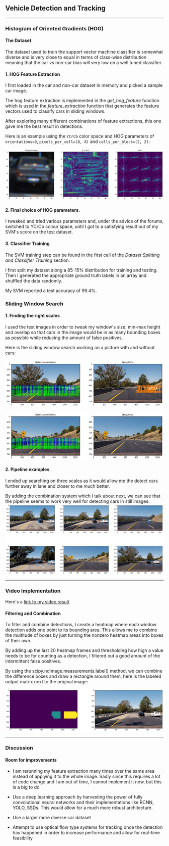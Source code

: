 ﻿
## Vehicle Detection and Tracking

---

### Histogram of Oriented Gradients (HOG)


#### The Dataset
The dataset used to train the support vector machine classifier is somewhat diverse and is very close to equal in terms of class-wise distribution meaning that the car vs non-car bias will very low on a well tuned classifier.

#### 1. HOG Feature Extraction
I first loaded in the car and non-car dataset in memory and picked a sample car image.

The hog feature extraction is implemented in the *get_hog_feature* function which is used in the *feature_extraction* function that generates the feature vectors used to classify cars in sliding windows.

After exploring many different combinations of feature extractions, this one gave me the best result in detections.

Here is an example using the `YCrCb` color space and HOG parameters of `orientations=9`, `pixels_per_cell=(8, 8)` and `cells_per_block=(2, 2)`:

![HOG example](img/HOG_example.png)

#### 2. Final choice of HOG parameters.

I tweaked and tried various parameters and, under the advice of the forums, switched to YCrCb colour space, until I got to a satisfying result out of my SVM's score on the test dataset. 

#### 3. Classifier Training

The SVM training step can be found in the first cell of the *Dataset Splitting and Classifier Training* section. 

I first split my dataset along a 85-15% distribution for training and testing. Then I generated the appropriate ground truth labels in an array and shuffled the data randomly. 

My SVM reported a test accuracy of 99.4%.

### Sliding Window Search

#### 1. Finding the right scales

I used the test images in order to tweak my window's size, min-max height and overlap so that cars in the image would be in as many bounding boxes as possible while reducing the amount of false positives.

Here is the sliding window search working on a picture with and without cars:

![bounding box around cars](img/boxes.png)

![no detection](img/no_detections.png)

#### 2. Pipeline examples

I ended up searching on three scales as it would allow me the detect cars further away in lane and closer to me much better.

By adding the combination system which I talk about next, we can see that the pipeline seems to work very well for detecting cars in still images:
![car detection](img/car_detection.png)

---

### Video Implementation

Here's a [link to my video result](./output_project_video.mp4)


####  Filtering and Combination

To filter and combine detections, I create a heatmap where each window detection adds one point to its bounding area. This allows me to combine the multitude of boxes by just turning the nonzero heatmap areas into boxes of their own.

By adding up the last 20 heatmap frames and thresholding how high a value needs to be for counting as a detection, I filtered out a good amount of the intermittent false positives.

By using the scipy.ndimage.measurements.label() method, we can combine the difference boxes and draw a rectangle around them, here is the labeled output matrix next to the original image:

![labels](img/labels.png)

---

### Discussion

#### Room for improvements

- I am rerunning my feature extraction many times over the same area instead of applying it to the whole image. Sadly since this requires a lot of code change and I am out of time, I cannot implement it now, but this is a big to do

- Use a deep learning approach by harvesting the power of fully convolutional neural networks and their implementations like RCNN, YOLO, SSDs. This would allow for a much more robust architecture.

- Use a larger more diverse car dataset

- Attempt to use optical flow type systems for tracking once the detection has happened in order to increase performance and allow for real-time feasibility 
